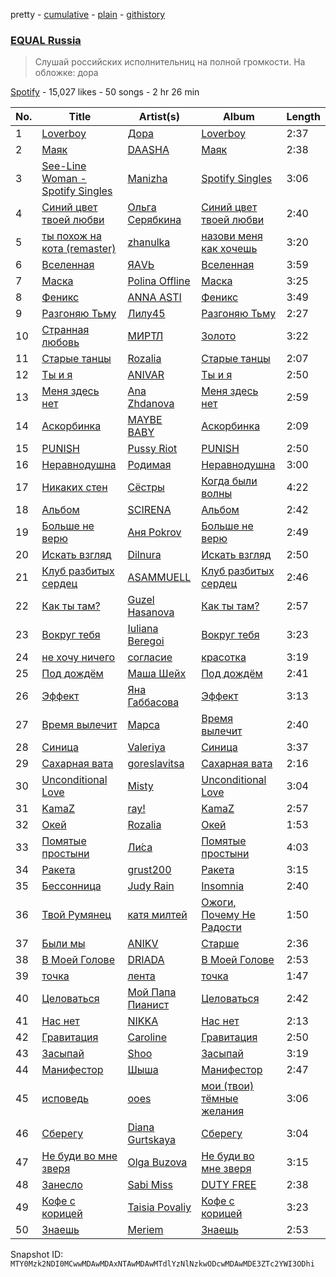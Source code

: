 pretty - [cumulative](/playlists/cumulative/37i9dQZF1DWWgdl6IRdIlO.md) - [plain](/playlists/plain/37i9dQZF1DWWgdl6IRdIlO) - [githistory](https://github.githistory.xyz/mackorone/spotify-playlist-archive/blob/main/playlists/plain/37i9dQZF1DWWgdl6IRdIlO)

### [EQUAL Russia](https://open.spotify.com/playlist/37i9dQZF1DWWgdl6IRdIlO)

> Слушай российских исполнительниц на полной громкости\. На обложке: дора

[Spotify](https://open.spotify.com/user/spotify) - 15,027 likes - 50 songs - 2 hr 26 min

| No. | Title | Artist(s) | Album | Length |
|---|---|---|---|---|
| 1 | [Loverboy](https://open.spotify.com/track/5L2qd1EBfNQJBW0FivYmXj) | [Дора](https://open.spotify.com/artist/2eiThpX5zH6LFmqP2HY1hL) | [Loverboy](https://open.spotify.com/album/4RYhipPJtMStS2RvU6iWML) | 2:37 |
| 2 | [Маяк](https://open.spotify.com/track/1jtQFSPSWF30S6iAU3YiB9) | [DAASHA](https://open.spotify.com/artist/4laOdFXD7P5gNDCSTX24Ag) | [Маяк](https://open.spotify.com/album/2ULYGpRVpKeHwE0oArJq5h) | 2:38 |
| 3 | [See\-Line Woman \- Spotify Singles](https://open.spotify.com/track/5QTZD7iE8OARObb9egyphr) | [Manizha](https://open.spotify.com/artist/1Y53ZUhXBydAzILo4Qa0s1) | [Spotify Singles](https://open.spotify.com/album/221ORmKMPS8LdMDs3xcSFk) | 3:06 |
| 4 | [Синий цвет твоей любви](https://open.spotify.com/track/0NkIX8nkhd3pbSRAuPb4Jm) | [Ольга Серябкина](https://open.spotify.com/artist/1Hd2ZcCOUCR5U1xDTbpDv8) | [Синий цвет твоей любви](https://open.spotify.com/album/42Nzq44LszLjjZ5kwePWpC) | 2:40 |
| 5 | [ты похож на кота \(remaster\)](https://open.spotify.com/track/4KmqPg8BC5pauAEV8vdbkn) | [zhanulka](https://open.spotify.com/artist/260kWe4y9lg7YFDsZBgsLv) | [назови меня как хочешь](https://open.spotify.com/album/1acRqt6qGxr5DZl8atmZ0q) | 3:20 |
| 6 | [Вселенная](https://open.spotify.com/track/51mEdO7weCEIzJiNzuKEqE) | [ЯАVЬ](https://open.spotify.com/artist/2cz4rcRmFSof5wbCjAoGyX) | [Вселенная](https://open.spotify.com/album/54VOudAusHANbLo3XXxgkq) | 3:59 |
| 7 | [Маска](https://open.spotify.com/track/3GgYugwZ5K8yl6JT4al8wm) | [Polina Offline](https://open.spotify.com/artist/64ci4G6rPEzTPAcPvb404t) | [Маска](https://open.spotify.com/album/6hAQzRHDeZOzYABfthOEaC) | 3:25 |
| 8 | [Феникс](https://open.spotify.com/track/5cFZNFr6cEYpUFn4N8BmZf) | [ANNA ASTI](https://open.spotify.com/artist/40YXr3tdSqFv0kfmgjj8vP) | [Феникс](https://open.spotify.com/album/0qzKhAQWhNIfzNcgGiYLMS) | 3:49 |
| 9 | [Разгоняю Тьму](https://open.spotify.com/track/055K7npwoseI4JreK4QmUz) | [Лилу45](https://open.spotify.com/artist/3S2ZPs0ccEwknZLPQDbGSw) | [Разгоняю Тьму](https://open.spotify.com/album/6jywLttIIxFudOqdYO72g2) | 2:27 |
| 10 | [Странная любовь](https://open.spotify.com/track/3XGQh64cPTtmxEauOMFIiX) | [МИРТЛ](https://open.spotify.com/artist/1gLBgIOGnsp0aeIUGYlH4m) | [Золото](https://open.spotify.com/album/6V9PIfJKSmNtlePQWrKsWO) | 3:22 |
| 11 | [Старые танцы](https://open.spotify.com/track/22LBIPdxyka9gHWkP2Mtgj) | [Rozalia](https://open.spotify.com/artist/5YRpAgLPVUfeXtoRMWkj7C) | [Старые танцы](https://open.spotify.com/album/3ngoypQTqqNa7JGJEqSjlA) | 2:07 |
| 12 | [Ты и я](https://open.spotify.com/track/0fInRqmrQDd2UDrG9bDckq) | [ANIVAR](https://open.spotify.com/artist/1pU40mNxB72IERMSbGwCBm) | [Ты и я](https://open.spotify.com/album/2USEWO51dxPEtjgSHIiOKi) | 2:50 |
| 13 | [Меня здесь нет](https://open.spotify.com/track/1bE32O6484ETeAU7EvNYMu) | [Ana Zhdanova](https://open.spotify.com/artist/7g0pNOr9kW5VPayHermOrS) | [Меня здесь нет](https://open.spotify.com/album/3wA4iH5X2koSed00Eqe801) | 2:59 |
| 14 | [Аскорбинка](https://open.spotify.com/track/3TpprxzjCl9wepoJfbpq39) | [MAYBE BABY](https://open.spotify.com/artist/2u3ZpvdeLOLg3mIvQg0jZh) | [Аскорбинка](https://open.spotify.com/album/6BeTwg5qWyL4W8dfs9NbW8) | 2:09 |
| 15 | [PUNISH](https://open.spotify.com/track/1fOYFkUgtbPG2oK2j6SRcK) | [Pussy Riot](https://open.spotify.com/artist/2hThsqaVEAWhWPBXnaOfB9) | [PUNISH](https://open.spotify.com/album/0Tndqp61XJ31Ht6o7IC5JN) | 2:50 |
| 16 | [Неравнодушна](https://open.spotify.com/track/0fFbx2DCZzrX9LI4uA4jGy) | [Родимая](https://open.spotify.com/artist/0JaaXyial0LiuBMa3ZM5mW) | [Неравнодушна](https://open.spotify.com/album/4v3baxI46qn48A4ftdWHPl) | 3:00 |
| 17 | [Никаких стен](https://open.spotify.com/track/26xjjtWGqIVR5AxZj1pb6S) | [Сёстры](https://open.spotify.com/artist/1anDkNxpUwY1IiJViMZZf6) | [Когда были волны](https://open.spotify.com/album/2S6dLBYwOhyepLH33Fv6VJ) | 4:22 |
| 18 | [Альбом](https://open.spotify.com/track/13swps7ZsQ1uEXqVN9Lklj) | [SCIRENA](https://open.spotify.com/artist/7l7B6CBUbV3SUp0dIiLKkA) | [Альбом](https://open.spotify.com/album/1XguMNl1CJlUdcEHl2rUtS) | 2:42 |
| 19 | [Больше не верю](https://open.spotify.com/track/76TDjXGyiUQJz5cU9yG39M) | [Аня Pokrov](https://open.spotify.com/artist/4oDeXiBBErQcEr3MuSJiVs) | [Больше не верю](https://open.spotify.com/album/1VP5u5tYmqcKzyiUxlqgoC) | 2:49 |
| 20 | [Искать взгляд](https://open.spotify.com/track/2KE6SpIok3WOVX2mWeo6yL) | [Dilnura](https://open.spotify.com/artist/1dhM8Fls7veXIVuc9pzRz8) | [Искать взгляд](https://open.spotify.com/album/2GqDhORo9CDbuH43XmGYJp) | 2:50 |
| 21 | [Клуб разбитых сердец](https://open.spotify.com/track/3Tl3CX3Y5fgWV0ghbyAlEo) | [ASAMMUELL](https://open.spotify.com/artist/6qZoE5NzuBqaGSEJmt7HrY) | [Клуб разбитых сердец](https://open.spotify.com/album/5oKliJh2mESE7TriFkAB1l) | 2:46 |
| 22 | [Как ты там?](https://open.spotify.com/track/3j1F9YODhqQmLB54dJyjbw) | [Guzel Hasanova](https://open.spotify.com/artist/6cqUwTVAct42Whfr3UXdin) | [Как ты там?](https://open.spotify.com/album/5Ii0HEsxyNZgPmuvFdwEOq) | 2:57 |
| 23 | [Вокруг тебя](https://open.spotify.com/track/746Okp3RpZY2brn6Ew4b25) | [Iuliana Beregoi](https://open.spotify.com/artist/6nNfOfgm69ASAI4UM8Xaym) | [Вокруг тебя](https://open.spotify.com/album/4E3bbYiw8JNurGTY3E7AuO) | 3:23 |
| 24 | [не хочу ничего](https://open.spotify.com/track/1KwBlUiDYB1c9px5RfWKPu) | [согласие](https://open.spotify.com/artist/5nz0dbzeHwXm9vy9OdXpa2) | [красотка](https://open.spotify.com/album/5e3l6mnS32TZ0djpJ9AOQq) | 3:19 |
| 25 | [Под дождём](https://open.spotify.com/track/0dzhldXcGRwZ0Pze3rHCEZ) | [Маша Шейх](https://open.spotify.com/artist/5U3FA2DfAyFEwneHeRJdFE) | [Под дождём](https://open.spotify.com/album/4BmJTiSxpyNu7guFQ5KcE9) | 2:41 |
| 26 | [Эффект](https://open.spotify.com/track/5cgIJLEwzYhHqhVt64AaT2) | [Яна Габбасова](https://open.spotify.com/artist/477OlcKBycXPOr437Tm0E2) | [Эффект](https://open.spotify.com/album/1DAAngLmCKiQodRjlxc7OQ) | 3:13 |
| 27 | [Время вылечит](https://open.spotify.com/track/6BLFySwMunuFHbfzQw2HLv) | [Марса](https://open.spotify.com/artist/5soG5WuV8BRVMrQbG7z4Yv) | [Время вылечит](https://open.spotify.com/album/4JMANz02ZvfBf19nBPODSG) | 2:40 |
| 28 | [Синица](https://open.spotify.com/track/0QzEErarZwZD4eu7mg1bwc) | [Valeriya](https://open.spotify.com/artist/3KYkCbCf8S3RDAtFoBT3qW) | [Синица](https://open.spotify.com/album/7lSeW4bvdYQxXZuiobPLYU) | 3:37 |
| 29 | [Сахарная вата](https://open.spotify.com/track/5goDrvUaBiOvUmUaHY5GId) | [goreslavitsa](https://open.spotify.com/artist/7JJwzYVVUslrVuhgNe25ns) | [Сахарная вата](https://open.spotify.com/album/5go25vdXFchwgu96VyOlET) | 2:16 |
| 30 | [Unconditional Love](https://open.spotify.com/track/6vuWKdgJb5hGP8aC7cGn49) | [Misty](https://open.spotify.com/artist/3PBf3Tp58qHL8ejAuHaOB7) | [Unconditional Love](https://open.spotify.com/album/1X9gNw1JuVNKQu8vRewA6L) | 3:04 |
| 31 | [KamaZ](https://open.spotify.com/track/2Zzk8S8zg6NtIhvkLQzQpr) | [ray!](https://open.spotify.com/artist/2Jf52uY8zUMsVMWeeMNnPg) | [KamaZ](https://open.spotify.com/album/3o6Ka7OeuUfkPPLmB7tRwG) | 2:57 |
| 32 | [Окей](https://open.spotify.com/track/4P9buVd42NE3akA88EUDQp) | [Rozalia](https://open.spotify.com/artist/5YRpAgLPVUfeXtoRMWkj7C) | [Окей](https://open.spotify.com/album/0nk9Id7tshsDW2wwTWWoUf) | 1:53 |
| 33 | [Помятые простыни](https://open.spotify.com/track/1f9b6ZADsI5jETQS0oI73m) | [Ли́са](https://open.spotify.com/artist/2Drb6zIXJwX1aFfLwaOVyI) | [Помятые простыни](https://open.spotify.com/album/6WUeyw83GHGSQkdFsXHPJN) | 4:03 |
| 34 | [Ракета](https://open.spotify.com/track/06QwOIL244QiHhUl2MTTYO) | [grust200](https://open.spotify.com/artist/1k5vnHUStfsCGwTmfydJyM) | [Ракета](https://open.spotify.com/album/0Z8drEvtKsZcXoTiJUoC4U) | 3:15 |
| 35 | [Бессонница](https://open.spotify.com/track/7EAJLEr0C2qbcBmLUNAqkt) | [Judy Rain](https://open.spotify.com/artist/0bS4QQUfToKeRTuo11VCSq) | [Insomnia](https://open.spotify.com/album/2D8pXxtytfFEQqLBAlehkt) | 2:40 |
| 36 | [Твой Румянец](https://open.spotify.com/track/62vHbyXQfVitEYeFkg2G3x) | [катя милтей](https://open.spotify.com/artist/7ghBdIc5Lj3pbAvTa0Xums) | [Ожоги, Почему Не Радости](https://open.spotify.com/album/4hqHZROKCAnWGBBIc8nNxV) | 1:50 |
| 37 | [Были мы](https://open.spotify.com/track/2UxXCABr0SN3iCbdYilB1I) | [ANIKV](https://open.spotify.com/artist/4uWhcZCwuPopf6JGvwsN2B) | [Старше](https://open.spotify.com/album/1fYMMkuHEa84EBTBULKHpI) | 2:36 |
| 38 | [В Моей Голове](https://open.spotify.com/track/6aVOvD7UYwZDTBfY7gwtzy) | [DRIADA](https://open.spotify.com/artist/0rxBFr01RSufjwA0AOyQAV) | [В Моей Голове](https://open.spotify.com/album/5WclBmrMGLnIDnhFscJKSg) | 2:53 |
| 39 | [точка](https://open.spotify.com/track/5fMJyr5VSMk8UrARFVF6JU) | [лента](https://open.spotify.com/artist/0d4OcyPR9SLNnYDqRwJ4xw) | [точка](https://open.spotify.com/album/7vdNdjCVwtL97kjZyk62se) | 1:47 |
| 40 | [Целоваться](https://open.spotify.com/track/5hjhOcm9CwNIefWIyyDVwR) | [Мой Папа Пианист](https://open.spotify.com/artist/4oIh8bBpnkATMl5KKkGFGS) | [Целоваться](https://open.spotify.com/album/4IW0gup5ocp9oRKw2NsWea) | 2:42 |
| 41 | [Нас нет](https://open.spotify.com/track/6W62eAqFOZetV5RnEjnu24) | [NIKKA](https://open.spotify.com/artist/6z1aHVxCdXaH04tVujQuuJ) | [Нас нет](https://open.spotify.com/album/27NU4sECgNHAyo3I7ryVst) | 2:13 |
| 42 | [Гравитация](https://open.spotify.com/track/0xXcyJ8eiVZYPmPUy3uLY1) | [Caroline](https://open.spotify.com/artist/6gyAUZxleWj1WbUcAEeJUx) | [Гравитация](https://open.spotify.com/album/1coLZxF42O9EovzVdQKK1Z) | 2:50 |
| 43 | [Засыпай](https://open.spotify.com/track/0baPvnekIcZHcFqWqUbjyz) | [Shoo](https://open.spotify.com/artist/2qpHWywENugrQQBmn8lq7T) | [Засыпай](https://open.spotify.com/album/1KflbFxeTlLR1Uc21cvjbz) | 3:19 |
| 44 | [Манифестор](https://open.spotify.com/track/34CXjv4Rr9h4DNGVpQoOxF) | [Шыша](https://open.spotify.com/artist/39bxB3QBKjOTuKKOy8Fv1u) | [Манифестор](https://open.spotify.com/album/7GTVjaJZAW0XKp3FvQ8V8L) | 2:47 |
| 45 | [исповедь](https://open.spotify.com/track/7DA3uEmjibeJOnPxEMNshL) | [ooes](https://open.spotify.com/artist/0aXi5kveuKNm6t5vGVeUBM) | [мои \(твои\) тёмные желания](https://open.spotify.com/album/4nIqE64E4RzPqiOerVdI01) | 3:06 |
| 46 | [Сберегу](https://open.spotify.com/track/6uQxxHffHEQyeMBvlFtaoA) | [Diana Gurtskaya](https://open.spotify.com/artist/50g9kiPARUpUOpGCYBYjcD) | [Сберегу](https://open.spotify.com/album/27roTMXz7CS2aoyJVuT0af) | 3:04 |
| 47 | [Не буди во мне зверя](https://open.spotify.com/track/5PsbmJUxxMGEheI7KCnQ2m) | [Olga Buzova](https://open.spotify.com/artist/6D0uq3URoqvg5EcTzEsNUa) | [Не буди во мне зверя](https://open.spotify.com/album/27d641yfb0D5f4sOmzePi8) | 3:15 |
| 48 | [Занесло](https://open.spotify.com/track/5plDxg8aNao5hNFLwskVNR) | [Sabi Miss](https://open.spotify.com/artist/5wC0YI0WGKnnJyN86L1SdT) | [DUTY FREE](https://open.spotify.com/album/4X73RMTEMJNqIy1A6erxyl) | 2:38 |
| 49 | [Кофе с корицей](https://open.spotify.com/track/3tmBj6xfHjhiV8dsHLakcQ) | [Taisia Povaliy](https://open.spotify.com/artist/27dCQviWOwbECzRe9o8xes) | [Кофе с корицей](https://open.spotify.com/album/2V97H6MtqDUsogGiF2czJU) | 3:23 |
| 50 | [Знаешь](https://open.spotify.com/track/2d863nfEJh9gWEINlmOrDq) | [Meriem](https://open.spotify.com/artist/09T5OzAFNygRddFIs93q29) | [Знаешь](https://open.spotify.com/album/64qGQVsTxduUUw5heV8EwB) | 2:53 |

Snapshot ID: `MTY0Mzk2NDI0MCwwMDAwMDAxNTAwMDAwMTdlYzNlNzkwODcwMDAwMDE3ZTc2YWI3ODhi`